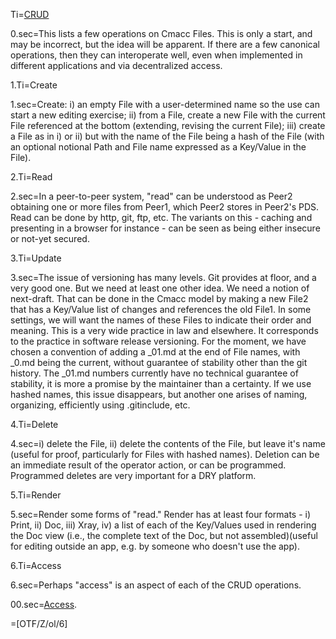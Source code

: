 Ti=<a href="index.php?action=doc&file=OTF/ProseObject-Stack/CRUD_0.md">CRUD</a>

0.sec=This lists a few operations on Cmacc Files.  This is only a start, and may be incorrect, but the idea will be apparent.  If there are a few canonical operations, then they can interoperate well, even when implemented in different applications and via decentralized access.
  
1.Ti=Create

1.sec=Create: i) an empty File with a user-determined name so the use can start a new editing exercise; ii) from a File, create a new File with the current File referenced at the bottom (extending, revising the current File); iii) create a File as in i) or ii) but with the name of the File being a hash of the File (with an optional notional Path and File name expressed as a Key/Value in the File). 

2.Ti=Read

2.sec=In a peer-to-peer system, "read" can be understood as Peer2 obtaining one or more files from Peer1, which Peer2 stores in Peer2's PDS.  Read can be done by http, git, ftp, etc.  The variants on this - caching and presenting in a browser for instance - can be seen as being either insecure or not-yet secured.

3.Ti=Update

3.sec=The issue of versioning has many levels.  Git provides at floor, and a very good one.  But we need at least one other idea.  We need a notion of next-draft.  That can be done in the Cmacc model by making a new File2 that has a Key/Value list of changes and references the old File1.  In some settings, we will want the names of these Files to indicate their order and meaning.  This is a very wide practice in law and elsewhere.  It corresponds to the practice in software release versioning.  For the moment, we have chosen a convention of adding a _01.md at the end of File names, with _0.md being the current, without guarantee of stability other than the git history.  The _01.md numbers currently have no technical guarantee of stability, it is more a promise by the maintainer than a certainty.  If we use hashed names, this issue disappears, but another one arises of naming, organizing, efficiently using .gitinclude, etc. 

4.Ti=Delete

4.sec=i) delete the File, ii) delete the contents of the File, but leave it's name (useful for proof, particularly for Files with hashed names).  Deletion can be an immediate result of the operator action, or can be programmed.  Programmed deletes are very important for a DRY platform.

5.Ti=Render

5.sec=Render some forms of "read."  Render has at least four formats - i) Print, ii) Doc, iii) Xray, iv) a list of each of the Key/Values used in rendering the Doc view (i.e., the complete text of the Doc, but not assembled)(useful for editing outside an app, e.g. by someone who doesn't use the app). 

6.Ti=Access

6.sec=Perhaps "access" is an aspect of each of the CRUD operations.

00.sec=<a href="index.php?action=doc&file=OTF/ProseObject-Stack/Access_0.md">Access</a>.
  
=[OTF/Z/ol/6]
